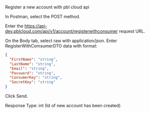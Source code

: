 Register a new account with pbl cloud api

In Postman, select the POST method.

Enter the https://api-dev.pblcloud.com/api/v1/account/registerwithconsumer request URL.

On the Body tab, select raw with application/json.
Enter RegisterWithComsumerDTO data with format:
```json
{
  "FirstName": "string",
  "LastName": "string",
  "Email": "string",
  "Password": "string",
  "ConsumerKey": "string",
  "SecretKey": "string"
}
```
Click Send.

Response Type: int (Id of new account has been created)